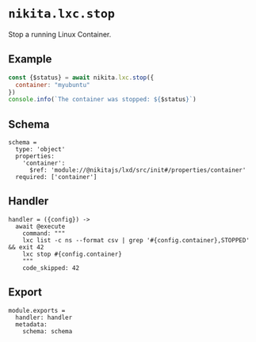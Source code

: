 
# `nikita.lxc.stop`

Stop a running Linux Container.

## Example

```js
const {$status} = await nikita.lxc.stop({
  container: "myubuntu"
})
console.info(`The container was stopped: ${$status}`)
```

## Schema

    schema =
      type: 'object'
      properties:
        'container':
          $ref: 'module://@nikitajs/lxd/src/init#/properties/container'
      required: ['container']

## Handler

    handler = ({config}) ->
      await @execute
        command: """
        lxc list -c ns --format csv | grep '#{config.container},STOPPED' && exit 42
        lxc stop #{config.container}
        """
        code_skipped: 42

## Export

    module.exports =
      handler: handler
      metadata:
        schema: schema
